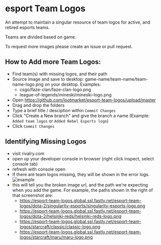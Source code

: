 # esport Team Logos

An attempt to maintain a singular resource of team logos for active, and retired esports teams.

Teams are divided based on game.

To request more images please create an issue or pull request.


## How to Add more Team Logos:
- Find team(s) with missing logos, and their path
- Source image and save to desktop: game-name/team-name/team-name-logo.png on your desktop. Examples:
  - csgo/faze-clan/faze-clan-logo.png
  - league-of-legends/mineski/mineski-logo.png
- Open https://github.com/lootmarket/esport-team-logos/upload/master
- Drag and drop the folders
- Type a brief title / desciption within `Commit Changes`
- Click "Create a New branch" and give the branch a name (Example: `Added team logos` or `Added Rebel Esports logo`)
- Click `Commit Changes`


## Identifying Missing Logos
- visit rivalry.com
- open up your developer console in browser (right click inspect, select console tab)
- refresh with console open
- If there are team logos missing, they will be shown in the error logs.
![example](https://d3vv6lp55qjaqc.cloudfront.net/items/1k0v412T302U2x202S2r/Image%202018-06-13%20at%2010.30.51%20AM.png?X-CloudApp-Visitor-Id=30913)
- this will tell you the broken image url, and the path we're expecting when you add the game. For example, the paths shown in the right of that screenshot are:
    - https://esport-team-logos.global.ssl.fastly.net/esport-team-logos/dota-2/singularity-esports/singularity-esports-logo.png
    - https://esport-team-logos.global.ssl.fastly.net/esport-team-logos/dota-2/helsinki-reds/helsinki-reds-logo.png
    - https://esport-team-logos.global.ssl.fastly.net/esport-team-logos/starcraft/classic/classic-logo.png
    - https://esport-team-logos.global.ssl.fastly.net/esport-team-logos/starcraft/maru/maru-logo.png
